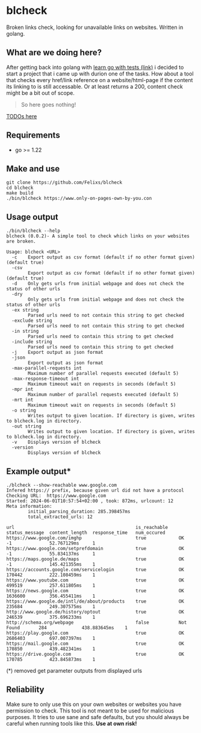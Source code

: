 # blcheck
Broken links check, looking for unavailable links on websites. Written in golang.

## What are we doing here?
After getting back into golang with [learn go with tests (link)](https://quii.gitbook.io/learn-go-with-tests/) i decided to start a project that i came up with durion one of the tasks.
How about a tool that checks every href/link reference on a website/html-page if the content its linking to is still accessable. Or at least returns a 200, content check might be a bit out of scope. 

>So here goes nothing!

[TODOs here](TODO.md)

## Requirements
- go >= 1.22

## Make and use
```shell
git clone https://github.com/Felixs/blcheck
cd blcheck
make build
./bin/blcheck https://www.only-on-pages-own-by-you.con
```

## Usage output
```shell
./bin/blcheck --help
blcheck (0.0.2)- A simple tool to check which links on your websites are broken.

Usage: blcheck <URL>
  -c    Export output as csv format (default if no other format given) (default true)
  -csv
        Export output as csv format (default if no other format given) (default true)
  -d    Only gets urls from initial webpage and does not check the status of other urls
  -dry
        Only gets urls from initial webpage and does not check the status of other urls
  -ex string
        Parsed urls need to not contain this string to get checked
  -exclude string
        Parsed urls need to not contain this string to get checked
  -in string
        Parsed urls need to contain this string to get checked
  -include string
        Parsed urls need to contain this string to get checked
  -j    Export output as json format
  -json
        Export output as json format
  -max-parallel-requests int
        Maximum number of parallel requests executed (default 5)
  -max-response-timeout int
        Maximum timeout wait on requests in seconds (default 5)
  -mpr int
        Maximum number of parallel requests executed (default 5)
  -mrt int
        Maximum timeout wait on requests in seconds (default 5)
  -o string
        Writes output to given location. If directory is given, writes to blcheck.log in directory.
  -out string
        Writes output to given location. If directory is given, writes to blcheck.log in directory.
  -v    Displays version of blcheck
  -version
        Displays version of blcheck
```

## Example output*
```shell
./blcheck --show-reachable www.google.com
Infered https:// prefix, because given url did not have a protocol
Checking URL:  https://www.google.com
Started: 2024-06-01T10:57:54+02:00 , took: 872ms, urlcount: 12
Meta information:
        initial_parsing_duration: 285.398457ms
        total_extracted_urls: 12

url                                             is_reachable    status_message  content_length  response_time   num_occured
https://www.google.com/imghp                    true            OK              -1              52.767129ms     1
https://www.google.com/setprefdomain            true            OK              -1              55.834137ms     1
https://maps.google.de/maps                     true            OK              -1              145.421355ms    1
https://accounts.google.com/servicelogin        true            OK              170442          222.108459ms    1
https://www.youtube.com                         true            OK              499519          257.611805ms    1
https://news.google.com                         true            OK              1636600         356.455411ms    1
https://www.google.de/intl/de/about/products    true            OK              235684          249.307575ms    1
http://www.google.de/history/optout             true            OK              246539          375.696233ms    1
http://schema.org/webpage                       false           Not Found       284             438.883645ms    1
https://play.google.com                         true            OK              2686403         697.007397ms    1
https://mail.google.com                         true            OK              170850          439.482341ms    1
https://drive.google.com                        true            OK              170785          423.845873ms    1
```
(*) removed get parameter outputs from displayed urls

## Reliability
Make sure to only use this on your own websites or websites you have permission to check. This tool is not meant to be used for malicious purposes. It tries to use sane and safe defaults, but you should always be careful when running tools like this. **Use at own risk!**